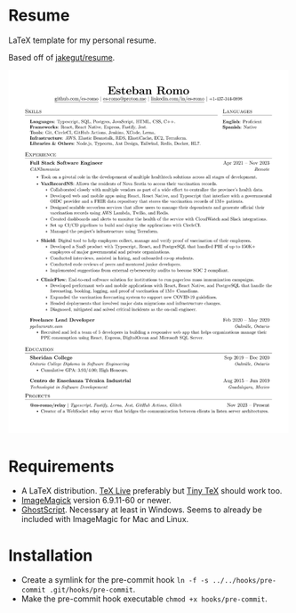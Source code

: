 # Resume
LaTeX template for my personal resume.

Based off of [jakegut/resume](https://github.com/jakegut/resume/).

![Resume Preview](EstebanRomo_Resume.jpg)

# Requirements
 - A LaTeX distribution. [TeX Live](https://www.tug.org/texlive/) preferably but [Tiny TeX](https://yihui.org/tinytex/) should work too.
 - [ImageMagick](https://imagemagick.org/index.php) version 6.9.11-60 or newer.
 - [GhostScript](https://www.ghostscript.com/). Necessary at least in Windows. Seems to already be included with ImageMagic for Mac and Linux.

# Installation
 - Create a symlink for the pre-commit hook `ln -f -s ../../hooks/pre-commit .git/hooks/pre-commit`.
 - Make the pre-commit hook executable `chmod +x hooks/pre-commit`.